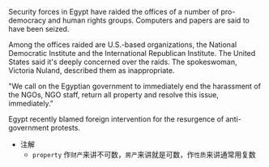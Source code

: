Security forces in Egypt have raided the offices of a number of pro-democracy and human rights groups. Computers and papers are said to have been seized.

Among the offices raided are U.S.-based organizations, the National Democratic Institute and the International Republican Institute. The United States said it's deeply concerned over the raids. The spokeswoman, Victoria Nuland, described them as inappropriate.

"We call on the Egyptian government to immediately end the harassment of the NGOs, NGO staff, return all property and resolve this issue, immediately."

Egypt recently blamed foreign intervention for the resurgence of anti-government protests.

- 注解
	- `property` 作`财产`来讲不可数，`房产`来讲就是可数，作`性质`来讲通常用复数
